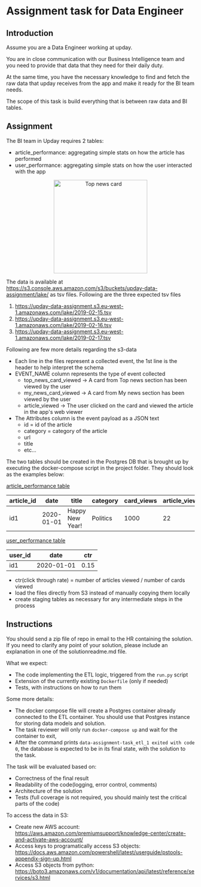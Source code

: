 # Assignment task for Data Engineer

## Introduction

Assume you are a Data Engineer working at upday. 

You are in close communication with our Business Intelligence team and you need to provide that data that they need for their daily duty.

At the same time, you have the necessary knowledge to find and fetch the raw data that upday receives from the app and make it ready for the BI team needs.

The scope of this task is build everything that is between raw data and BI tables.

## Assignment
The BI team in Upday requires 2 tables:
* article_performance: aggregating simple stats on how the article has performed
* user_performance: aggregating simple stats on how the user interacted with the app

<p align="center">
  <img src="https://upday-data-assignment.s3-eu-west-1.amazonaws.com/upday.jpeg" width="250" alt="Top news card">
</p>

The data is available at https://s3.console.aws.amazon.com/s3/buckets/upday-data-assignment/lake/ as tsv files. Following are the three expected tsv files
1. https://upday-data-assignment.s3.eu-west-1.amazonaws.com/lake/2019-02-15.tsv
2. https://upday-data-assignment.s3.eu-west-1.amazonaws.com/lake/2019-02-16.tsv
3. https://upday-data-assignment.s3.eu-west-1.amazonaws.com/lake/2019-02-17.tsv

Following are few more details regarding the s3-data
  * Each line in the files represent a collected event, the 1st line is the header to help interpret the schema
  * EVENT_NAME column represents the type of event collected 
    * top_news_card_viewed -> A card from Top news section has been viewed by the user
    * my_news_card_viewed -> A card from My news section has been viewed by the user
    * article_viewed -> The user clicked on the card and viewed the article in the app's web viewer
  * The Attributes column is the event payload as a JSON text
    * id = id of the article
    * category = category of the article
    * url
    * title 
    * etc...

The two tables should be created in the Postgres DB that is brought up by executing the docker-compose script in the project folder. They should look as the examples below:

<u>article_performance table</u>

| article_id  | date         | title           | category   | card_views | article_views |
|-------------|--------------|-----------------|------------|------------|---------------|
| id1         |  2020-01-01  | Happy New Year! |  Politics  |  1000      |    22         |

<u>user_performance table</u>

| user_id     | date         | ctr   |
|-------------|--------------|-------|
| id1         |  2020-01-01  |0.15   |

* ctr(click through rate) = number of articles viewed / number of cards viewed
* load the files directly from S3 instead of manually copying them locally 
* create staging tables as necessary for any intermediate steps in the process

## Instructions
You should send a zip file of repo in email to the HR containing the solution. If you need to clarify any point of your solution, please include an explanation in one of the solutionreadme.md file.

What we expect:
* The code implementing the ETL logic, triggered from the `run.py` script
* Extension of the currently existing `Dockerfile` (only if needed)
* Tests, with instructions on how to run them

Some more details:
* The docker compose file will create a Postgres container already connected to the ETL container. You should use that Postgres instance for storing data models and solution.
* The task reviewer will only run `docker-compose up` and wait for the container to exit, 
* After the command prints `data-assignment-task_etl_1 exited with code 0`, the database is expected to be in its final state, with the solution to the task.

The task will be evaluated based on:
* Correctness of the final result
* Readability of the code(logging, error control, comments)
* Architecture of the solution
* Tests (full coverage is not required, you should mainly test the critical parts of the code)

To access the data in S3:
* Create new AWS account: https://aws.amazon.com/premiumsupport/knowledge-center/create-and-activate-aws-account/
* Access keys to programatically access S3 objects: https://docs.aws.amazon.com/powershell/latest/userguide/pstools-appendix-sign-up.html
* Access S3 objects from python: https://boto3.amazonaws.com/v1/documentation/api/latest/reference/services/s3.html

